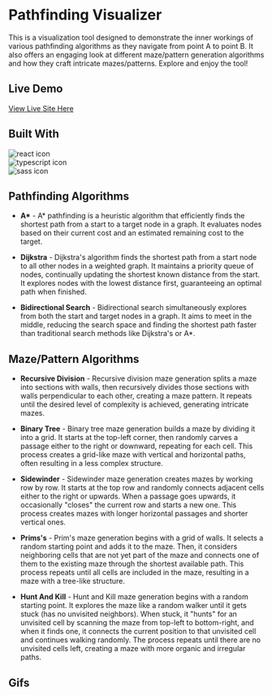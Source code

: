 # Pathfinding Visualizer

This is a visualization tool designed to demonstrate the inner workings of various pathfinding algorithms as they navigate from point A to point B. It also offers an engaging look at different maze/pattern generation algorithms and how they craft intricate mazes/patterns. Explore and enjoy the tool!

## Live Demo

[View Live Site Here](https://tylermommsen-pathfinding-visualizer.vercel.app/)

## Built With

<div>
  <img src="https://img.shields.io/badge/react-%2320232a.svg?style=for-the-badge&logo=react&logoColor=%2361DAFB" alt="react icon">
  </br>
  <img src="https://img.shields.io/badge/typescript-%23007ACC.svg?style=for-the-badge&logo=typescript&logoColor=white" alt="typescript icon">
  </br>
  <img src="https://img.shields.io/badge/SASS-hotpink.svg?style=for-the-badge&logo=SASS&logoColor=white" alt="sass icon">
</div>

## Pathfinding Algorithms

- **A\*** - A\* pathfinding is a heuristic algorithm that efficiently finds the shortest path from a start to a target node in a graph. It evaluates nodes based on their current cost and an estimated remaining cost to the target.

- **Dijkstra** - Dijkstra's algorithm finds the shortest path from a start node to all other nodes in a weighted graph. It maintains a priority queue of nodes, continually updating the shortest known distance from the start. It explores nodes with the lowest distance first, guaranteeing an optimal path when finished.

- **Bidirectional Search** - Bidirectional search simultaneously explores from both the start and target nodes in a graph. It aims to meet in the middle, reducing the search space and finding the shortest path faster than traditional search methods like Dijkstra's or A\*.

## Maze/Pattern Algorithms

- **Recursive Division** - Recursive division maze generation splits a maze into sections with walls, then recursively divides those sections with walls perpendicular to each other, creating a maze pattern. It repeats until the desired level of complexity is achieved, generating intricate mazes.

- **Binary Tree** - Binary tree maze generation builds a maze by dividing it into a grid. It starts at the top-left corner, then randomly carves a passage either to the right or downward, repeating for each cell. This process creates a grid-like maze with vertical and horizontal paths, often resulting in a less complex structure.

- **Sidewinder** - Sidewinder maze generation creates mazes by working row by row. It starts at the top row and randomly connects adjacent cells either to the right or upwards. When a passage goes upwards, it occasionally "closes" the current row and starts a new one. This process creates mazes with longer horizontal passages and shorter vertical ones.

- **Prims's** - Prim's maze generation begins with a grid of walls. It selects a random starting point and adds it to the maze. Then, it considers neighboring cells that are not yet part of the maze and connects one of them to the existing maze through the shortest available path. This process repeats until all cells are included in the maze, resulting in a maze with a tree-like structure.

- **Hunt And Kill** - Hunt and Kill maze generation begins with a random starting point. It explores the maze like a random walker until it gets stuck (has no unvisited neighbors). When stuck, it "hunts" for an unvisited cell by scanning the maze from top-left to bottom-right, and when it finds one, it connects the current position to that unvisited cell and continues walking randomly. The process repeats until there are no unvisited cells left, creating a maze with more organic and irregular paths.

## Gifs
